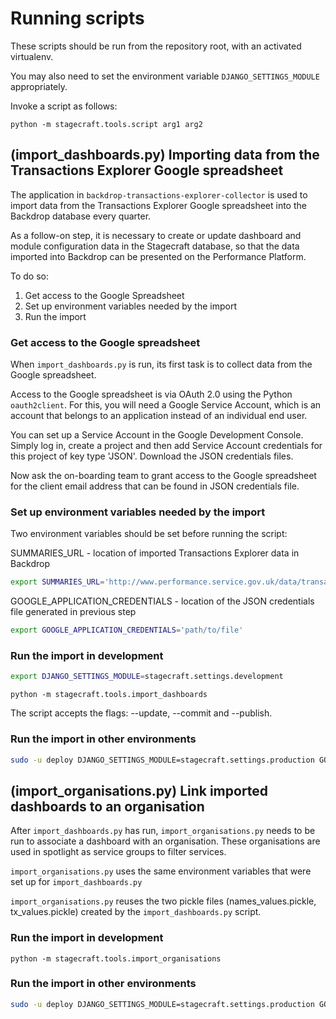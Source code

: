 # Running scripts

These scripts should be run from the repository root,
with an activated virtualenv.

You may also need to set the environment variable `DJANGO_SETTINGS_MODULE`
appropriately.

Invoke a script as follows:

```
python -m stagecraft.tools.script arg1 arg2
```

## (import_dashboards.py) Importing data from the Transactions Explorer Google spreadsheet

The application in `backdrop-transactions-explorer-collector` is used to import data
from the Transactions Explorer Google spreadsheet into the Backdrop database every quarter.

As a follow-on step, it is necessary to create or update dashboard and module
configuration data in the Stagecraft database, so that the data imported into
Backdrop can be presented on the Performance Platform.

To do so:

1. Get access to the Google Spreadsheet
2. Set up environment variables needed by the import
3. Run the import

### Get access to the Google spreadsheet

When `import_dashboards.py` is run, its first task is to collect data from the Google spreadsheet.

Access to the Google spreadsheet is via OAuth 2.0 using the Python `oauth2client`. For this,
you will need a Google Service Account, which is an account that belongs to an application
instead of an individual end user.

You can set up a Service Account in the Google Development Console. Simply log in,
create a project and then add Service Account credentials for this project of key
type 'JSON'. Download the JSON credentials files.

Now ask the on-boarding team to grant access to the Google spreadsheet for the client
email address that can be found in JSON credentials file.

### Set up environment variables needed by the import

Two environment variables should be set before running the script:

SUMMARIES_URL - location of imported Transactions Explorer data in Backdrop

```bash
export SUMMARIES_URL='http://www.performance.service.gov.uk/data/transactional-services/summaries'
```

GOOGLE_APPLICATION_CREDENTIALS - location of the JSON credentials file generated in previous step

```bash
export GOOGLE_APPLICATION_CREDENTIALS='path/to/file'
```

### Run the import in development

```bash
export DJANGO_SETTINGS_MODULE=stagecraft.settings.development
```

```
python -m stagecraft.tools.import_dashboards
```

The script accepts the flags: --update, --commit and --publish.

### Run the import in other environments

```bash
sudo -u deploy DJANGO_SETTINGS_MODULE=stagecraft.settings.production GOOGLE_APPLICATION_CREDENTIALS='path/to/file' SUMMARIES_URL='http://www.performance.service.gov.uk/data/transactional-services/summaries' venv/bin/python -m stagecraft.tools.import_dashboards --update --commit --publish
```

## (import_organisations.py) Link imported dashboards to an organisation

After `import_dashboards.py` has run, `import_organisations.py` needs to be run to associate a dashboard with an organisation.  These organisations are used in spotlight as service groups to filter services.

`import_organisations.py` uses the same environment variables that were set up for `import_dashboards.py`

`import_organisations.py` reuses the two pickle files (names_values.pickle, tx_values.pickle) created by the `import_dashboards.py` script.


### Run the import in development

```
python -m stagecraft.tools.import_organisations
```

### Run the import in other environments

```bash
sudo -u deploy DJANGO_SETTINGS_MODULE=stagecraft.settings.production GOOGLE_APPLICATION_CREDENTIALS='path/to/file' venv/bin/python -m stagecraft.tools.import_organisations
```
